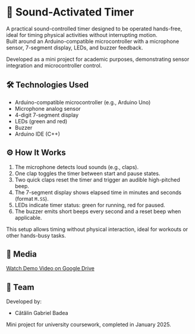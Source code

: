 # 🎯 Sound-Activated Timer

A practical sound-controlled timer designed to be operated hands-free, ideal for timing physical activities without interrupting motion.  
Built around an Arduino-compatible microcontroller with a microphone sensor, 7-segment display, LEDs, and buzzer feedback.  

Developed as a mini project for academic purposes, demonstrating sensor integration and microcontroller control.

## 🛠️ Technologies Used

- Arduino-compatible microcontroller (e.g., Arduino Uno)
- Microphone analog sensor
- 4-digit 7-segment display
- LEDs (green and red)
- Buzzer
- Arduino IDE (C++)

## ⚙️ How It Works

1. The microphone detects loud sounds (e.g., claps).
2. One clap toggles the timer between start and pause states.
3. Two quick claps reset the timer and trigger an audible high-pitched beep.
4. The 7-segment display shows elapsed time in minutes and seconds (format `M.SS`).
5. LEDs indicate timer status: green for running, red for paused.
6. The buzzer emits short beeps every second and a reset beep when applicable.

This setup allows timing without physical interaction, ideal for workouts or other hands-busy tasks.

## 📸 Media

[Watch Demo Video on Google Drive](https://drive.google.com/drive/folders/1r08ukjEGmn38x3a43wrLAsxnVqnwrNJP)

## 🤝 Team

Developed by:  
- Cătălin Gabriel Badea

Mini project for university coursework, completed in January 2025.
